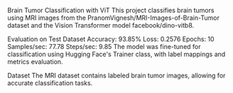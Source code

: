 Brain Tumor Classification with ViT
This project classifies brain tumors using MRI images from the PranomVignesh/MRI-Images-of-Brain-Tumor dataset and the Vision Transformer model facebook/dino-vitb8.

Evaluation on Test Dataset
Accuracy: 93.85%
Loss: 0.2576
Epochs: 10
Samples/sec: 77.78
Steps/sec: 9.85
The model was fine-tuned for classification using Hugging Face's Trainer class, with label mappings and metrics evaluation.

Dataset
The MRI dataset contains labeled brain tumor images, allowing for accurate classification tasks.
